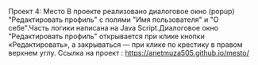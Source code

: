 Проект 4: Место
В проекте реализовано диалоговое окно (popup) "Редактировать профиль" c полями "Имя пользователя" и "О себе".Часть логики написана на Java Script.Диалоговое окно "Редактировать профиль" открывается при клике кнопки «Редактировать», а закрываться — при клике по крестику в правом верхнем углу.
Ссылка на проект : https://anetmuza505.github.io/mesto/
